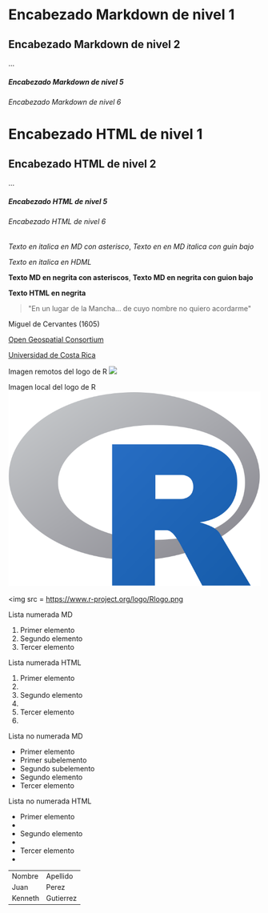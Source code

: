 # Encabezado Markdown de nivel 1
## Encabezado Markdown de nivel 2
...
##### Encabezado Markdown de nivel 5
###### Encabezado Markdown de nivel 6

<h1>Encabezado HTML de nivel 1</h1>
<h2>Encabezado HTML de nivel 2</h2>
...
<h5>Encabezado HTML de nivel 5</h5>
<h6>Encabezado HTML de nivel 6</h6>

*Texto en italica en MD con asterisco*, _Texto en en MD italica con guin bajo_

<em>Texto en italica en HDML</em>

**Texto MD en negrita con asteriscos**, __Texto MD en negrita con guion bajo__

<strong>Texto HTML en negrita</strong>

> "En un lugar de la Mancha... 
>de cuyo nombre no quiero acordarme"

Miguel de Cervantes (1605)

[Open Geospatial Consortium](https://www.ogc.org/)

[Universidad de Costa Rica](https://www.ucr.ac.cr/)

Imagen remotos del logo de R
![](https://www.r-project.org/logo/Rlogo.png)

Imagen local del logo de R
![](img/Rlogo.png)

<img src = https://www.r-project.org/logo/Rlogo.png

Lista numerada MD
1. Primer elemento
2. Segundo elemento
3. Tercer elemento

Lista numerada HTML
<ol>
  <li>Primer elemento<li>
  <li>Segundo elemento<li>
  <li>Tercer elemento<li>
</ol>

Lista no numerada MD
- Primer elemento
 - Primer subelemento
 - Segundo subelemento
- Segundo elemento
- Tercer elemento

Lista no numerada HTML
<ul>
  <li>Primer elemento<li>
  <li>Segundo elemento<li>
  <li>Tercer elemento<li>
</ul>

<table>
  <tr><td>Nombre</td><td>Apellido</td></tr>
  <tr><td>Juan</td><td>Perez</td></tr>
  <tr><td>Kenneth</td><td>Gutierrez</td></tr>
</table>
